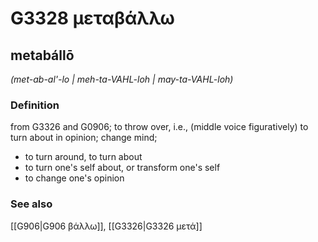 # G3328 μεταβάλλω

## metabállō

_(met-ab-al'-lo | meh-ta-VAHL-loh | may-ta-VAHL-loh)_

### Definition

from G3326 and G0906; to throw over, i.e., (middle voice figuratively) to turn about in opinion; change mind; 

- to turn around, to turn about
- to turn one's self about, or transform one's self
- to change one's opinion

### See also

[[G906|G906 βάλλω]], [[G3326|G3326 μετά]]

